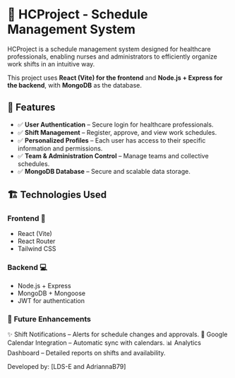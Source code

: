 # 🏥 HCProject - Schedule Management System

HCProject is a schedule management system designed for healthcare professionals, enabling nurses and administrators to efficiently organize work shifts in an intuitive way.

This project uses **React (Vite) for the frontend** and **Node.js + Express for the backend**, with **MongoDB** as the database.

## 🚀 Features

- ✅ **User Authentication** – Secure login for healthcare professionals.
- ✅ **Shift Management** – Register, approve, and view work schedules.
- ✅ **Personalized Profiles** – Each user has access to their specific information and permissions.
- ✅ **Team & Administration Control** – Manage teams and collective schedules.
- ✅ **MongoDB Database** – Secure and scalable data storage.

## 🏗 Technologies Used

### **Frontend** 📱
- React (Vite)
- React Router
- Tailwind CSS

### **Backend** 💻
- Node.js + Express
- MongoDB + Mongoose
- JWT for authentication


### 🔧 **Future Enhancements**
✨ Shift Notifications – Alerts for schedule changes and approvals.
🔄 Google Calendar Integration – Automatic sync with calendars.
📊 Analytics Dashboard – Detailed reports on shifts and availability.

Developed by: [LDS-E and AdriannaB79]
